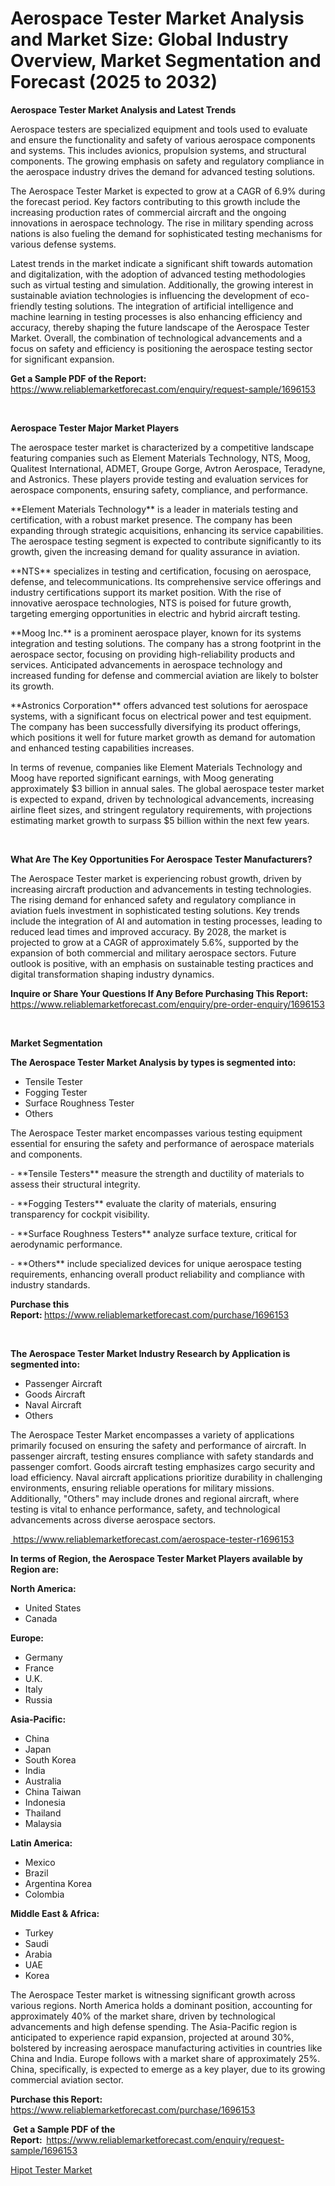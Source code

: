 <p><h1>Aerospace Tester Market Analysis and Market Size: Global Industry Overview, Market Segmentation and Forecast (2025 to 2032)</h1></p><p><strong>Aerospace Tester Market Analysis and Latest Trends</strong></p>
<p><p>Aerospace testers are specialized equipment and tools used to evaluate and ensure the functionality and safety of various aerospace components and systems. This includes avionics, propulsion systems, and structural components. The growing emphasis on safety and regulatory compliance in the aerospace industry drives the demand for advanced testing solutions.</p><p>The Aerospace Tester Market is expected to grow at a CAGR of 6.9% during the forecast period. Key factors contributing to this growth include the increasing production rates of commercial aircraft and the ongoing innovations in aerospace technology. The rise in military spending across nations is also fueling the demand for sophisticated testing mechanisms for various defense systems.</p><p>Latest trends in the market indicate a significant shift towards automation and digitalization, with the adoption of advanced testing methodologies such as virtual testing and simulation. Additionally, the growing interest in sustainable aviation technologies is influencing the development of eco-friendly testing solutions. The integration of artificial intelligence and machine learning in testing processes is also enhancing efficiency and accuracy, thereby shaping the future landscape of the Aerospace Tester Market. Overall, the combination of technological advancements and a focus on safety and efficiency is positioning the aerospace testing sector for significant expansion.</p></p>
<p><strong>Get a Sample PDF of the Report:&nbsp;</strong> <a href="https://www.reliablemarketforecast.com/enquiry/request-sample/1696153?utm_campaign=1899&utm_medium=2&utm_source=Github&utm_content=ia&utm_term=18022025&utm_id=aerospace-tester">https://www.reliablemarketforecast.com/enquiry/request-sample/1696153</a></p>
<p>&nbsp;</p>
<p><strong>Aerospace Tester Major Market Players</strong></p>
<p><p>The aerospace tester market is characterized by a competitive landscape featuring companies such as Element Materials Technology, NTS, Moog, Qualitest International, ADMET, Groupe Gorge, Avtron Aerospace, Teradyne, and Astronics. These players provide testing and evaluation services for aerospace components, ensuring safety, compliance, and performance.</p><p>**Element Materials Technology** is a leader in materials testing and certification, with a robust market presence. The company has been expanding through strategic acquisitions, enhancing its service capabilities. The aerospace testing segment is expected to contribute significantly to its growth, given the increasing demand for quality assurance in aviation.</p><p>**NTS** specializes in testing and certification, focusing on aerospace, defense, and telecommunications. Its comprehensive service offerings and industry certifications support its market position. With the rise of innovative aerospace technologies, NTS is poised for future growth, targeting emerging opportunities in electric and hybrid aircraft testing.</p><p>**Moog Inc.** is a prominent aerospace player, known for its systems integration and testing solutions. The company has a strong footprint in the aerospace sector, focusing on providing high-reliability products and services. Anticipated advancements in aerospace technology and increased funding for defense and commercial aviation are likely to bolster its growth.</p><p>**Astronics Corporation** offers advanced test solutions for aerospace systems, with a significant focus on electrical power and test equipment. The company has been successfully diversifying its product offerings, which positions it well for future market growth as demand for automation and enhanced testing capabilities increases.</p><p>In terms of revenue, companies like Element Materials Technology and Moog have reported significant earnings, with Moog generating approximately $3 billion in annual sales. The global aerospace tester market is expected to expand, driven by technological advancements, increasing airline fleet sizes, and stringent regulatory requirements, with projections estimating market growth to surpass $5 billion within the next few years.</p></p>
<p>&nbsp;</p>
<p><strong>What Are The Key Opportunities For Aerospace Tester Manufacturers?</strong></p>
<p><p>The Aerospace Tester market is experiencing robust growth, driven by increasing aircraft production and advancements in testing technologies. The rising demand for enhanced safety and regulatory compliance in aviation fuels investment in sophisticated testing solutions. Key trends include the integration of AI and automation in testing processes, leading to reduced lead times and improved accuracy. By 2028, the market is projected to grow at a CAGR of approximately 5.6%, supported by the expansion of both commercial and military aerospace sectors. Future outlook is positive, with an emphasis on sustainable testing practices and digital transformation shaping industry dynamics.</p></p>
<p><strong>Inquire or Share Your Questions If Any Before Purchasing This Report:</strong> <a href="https://www.reliablemarketforecast.com/enquiry/pre-order-enquiry/1696153?utm_campaign=1899&utm_medium=2&utm_source=Github&utm_content=ia&utm_term=18022025&utm_id=aerospace-tester">https://www.reliablemarketforecast.com/enquiry/pre-order-enquiry/1696153</a></p>
<p>&nbsp;</p>
<p><strong>Market Segmentation</strong></p>
<p><strong>The Aerospace Tester Market Analysis by types is segmented into:</strong></p>
<p><ul><li>Tensile Tester</li><li>Fogging Tester</li><li>Surface Roughness Tester</li><li>Others</li></ul></p>
<p><p>The Aerospace Tester market encompasses various testing equipment essential for ensuring the safety and performance of aerospace materials and components. </p><p>- **Tensile Testers** measure the strength and ductility of materials to assess their structural integrity. </p><p>- **Fogging Testers** evaluate the clarity of materials, ensuring transparency for cockpit visibility. </p><p>- **Surface Roughness Testers** analyze surface texture, critical for aerodynamic performance. </p><p>- **Others** include specialized devices for unique aerospace testing requirements, enhancing overall product reliability and compliance with industry standards.</p></p>
<p><strong>Purchase this Report:&nbsp;</strong><a href="https://www.reliablemarketforecast.com/purchase/1696153?utm_campaign=1899&utm_medium=2&utm_source=Github&utm_content=ia&utm_term=18022025&utm_id=aerospace-tester">https://www.reliablemarketforecast.com/purchase/1696153</a></p>
<p>&nbsp;</p>
<p><strong>The Aerospace Tester Market Industry Research by Application is segmented into:</strong></p>
<p><ul><li>Passenger Aircraft</li><li>Goods Aircraft</li><li>Naval Aircraft</li><li>Others</li></ul></p>
<p><p>The Aerospace Tester Market encompasses a variety of applications primarily focused on ensuring the safety and performance of aircraft. In passenger aircraft, testing ensures compliance with safety standards and passenger comfort. Goods aircraft testing emphasizes cargo security and load efficiency. Naval aircraft applications prioritize durability in challenging environments, ensuring reliable operations for military missions. Additionally, "Others" may include drones and regional aircraft, where testing is vital to enhance performance, safety, and technological advancements across diverse aerospace sectors.</p></p>
<p><a href="https://www.reliablemarketforecast.com/aerospace-tester-r1696153?utm_campaign=1899&utm_medium=2&utm_source=Github&utm_content=ia&utm_term=18022025&utm_id=aerospace-tester">&nbsp;https://www.reliablemarketforecast.com/aerospace-tester-r1696153</a></p>
<p><strong>In terms of Region, the Aerospace Tester Market Players available by Region are:</strong></p>
<p>
    <p> <strong> North America: </strong>
        <ul>
            <li>United States</li>
            <li>Canada</li>
        </ul>
        </p> 
    <p> <strong> Europe: </strong>
        <ul>
            <li>Germany</li>
            <li>France</li>
            <li>U.K.</li>
            <li>Italy</li>
            <li>Russia</li>
        </ul>
        </p> 
    <p> <strong> Asia-Pacific: </strong>
        <ul>
            <li>China</li>
            <li>Japan</li>
            <li>South Korea</li>
            <li>India</li>
            <li>Australia</li>
            <li>China Taiwan</li>
            <li>Indonesia</li>
            <li>Thailand</li>
            <li>Malaysia</li>
        </ul>
        </p> 
    <p> <strong> Latin America: </strong>
        <ul>
            <li>Mexico</li>
            <li>Brazil</li>
            <li>Argentina Korea</li>
            <li>Colombia</li>
        </ul>
        </p> 
    <p> <strong> Middle East & Africa: </strong>
        <ul>
            <li>Turkey</li>
            <li>Saudi</li>
            <li>Arabia</li>
            <li>UAE</li>
            <li>Korea</li>
        </ul>
    </p>
    </p>
<p><p>The Aerospace Tester market is witnessing significant growth across various regions. North America holds a dominant position, accounting for approximately 40% of the market share, driven by technological advancements and high defense spending. The Asia-Pacific region is anticipated to experience rapid expansion, projected at around 30%, bolstered by increasing aerospace manufacturing activities in countries like China and India. Europe follows with a market share of approximately 25%. China, specifically, is expected to emerge as a key player, due to its growing commercial aviation sector.</p></p>
<p><strong>Purchase this Report: </strong><a href="https://www.reliablemarketforecast.com/purchase/1696153?utm_campaign=1899&utm_medium=2&utm_source=Github&utm_content=ia&utm_term=18022025&utm_id=aerospace-tester">https://www.reliablemarketforecast.com/purchase/1696153</a></p>
<p>&nbsp;<strong>Get a Sample PDF of the Report:&nbsp;&nbsp;</strong><a href="https://www.reliablemarketforecast.com/enquiry/request-sample/1696153?utm_campaign=1899&utm_medium=2&utm_source=Github&utm_content=ia&utm_term=18022025&utm_id=aerospace-tester">https://www.reliablemarketforecast.com/enquiry/request-sample/1696153</a></p>
<p><strong></strong></p>
<p><p><a href="https://github.com/YashRP12/Market-Research-Report-List-7/blob/main/hipot-tester-market.md?utm_campaign=1899&utm_medium=2&utm_source=Github&utm_content=ia&utm_term=18022025&utm_id=aerospace-tester">Hipot Tester Market</a></p></p>